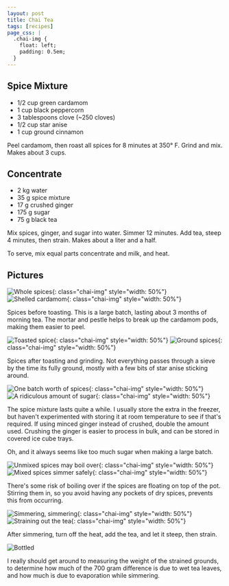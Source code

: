 ```yaml
---
layout: post
title: Chai Tea
tags: [recipes]
page_css: |
  .chai-img {
    float: left;
    padding: 0.5em;
  }
---
```



Spice Mixture
-------------

* 1/2 cup green cardamom
* 1 cup black peppercorn
* 3 tablespoons clove (~250 cloves)
* 1/2 cup star anise
* 1 cup ground cinnamon

Peel cardamom, then roast all spices for 8 minutes at 350° F.  Grind
and mix.  Makes about 3 cups.

Concentrate
-----------

* 2 kg water
* 35 g spice mixture
* 17 g crushed ginger
* 175 g sugar
* 75 g black tea

Mix spices, ginger, and sugar into water.  Simmer 12 minutes.  Add
tea, steep 4 minutes, then strain.  Makes about a liter and a half.

To serve, mix equal parts concentrate and milk, and heat.

Pictures
--------

![Whole spices](/assets/chai-tea/01_spices-whole.jpg){: class="chai-img" style="width: 50%"}
![Shelled cardamom](/assets/chai-tea/02_shelled-cardamom.jpg){: class="chai-img" style="width: 50%"}


Spices before toasting.  This is a large batch, lasting about 3 months
of morning tea.  The mortar and pestle helps to break up the cardamom
pods, making them easier to peel.

![Toasted spice](/assets/chai-tea/03_spices-toasted.jpg){: class="chai-img" style="width: 50%"}
![Ground spices](/assets/chai-tea/04_spices-ground.jpg){: class="chai-img" style="width: 50%"}
<!-- ![Mixed spices](/assets/chai-tea/05_mixed-spices.jpg){: class="chai-img" style="width: 33%"} -->

Spices after toasting and grinding.  Not everything passes through a
sieve by the time its fully ground, mostly with a few bits of star
anise sticking around.

![One batch worth of spices](/assets/chai-tea/06_measured-out.jpg){: class="chai-img" style="width: 50%"}
![A ridiculous amount of sugar](/assets/chai-tea/07_buried-in-sugar.jpg){: class="chai-img" style="width: 50%"}

The spice mixture lasts quite a while.  I usually store the extra in
the freezer, but haven't experimented with storing it at room
temperature to see if that's required.  If using minced ginger instead
of crushed, double the amount used.  Crushing the ginger is easier to
process in bulk, and can be stored in covered ice cube trays.

Oh, and it always seems like too much sugar when making a large batch.

![Unmixed spices may boil over](/assets/chai-tea/08_with-water_risk-of-boiling-over.jpg){: class="chai-img" style="width: 50%"}
![Mixed spices simmer safely](/assets/chai-tea/09_with-water_mixed-in.jpg){: class="chai-img" style="width: 50%"}

There's some risk of boiling over if the spices are floating on top of
the pot.  Stirring them in, so you avoid having any pockets of dry
spices, prevents this from occurring.

![Simmering, simmering](/assets/chai-tea/10_simmered.jpg){: class="chai-img" style="width: 50%"}
![Straining out the tea](/assets/chai-tea/11_strained.jpg){: class="chai-img" style="width: 50%"}

After simmering, turn off the heat, add the tea, and let it steep,
then strain.

![Bottled](/assets/chai-tea/12_final-weight.jpg)

I really should get around to measuring the weight of the strained
grounds, to determine how much of the 700 gram difference is due to
wet tea leaves, and how much is due to evaporation while simmering.
